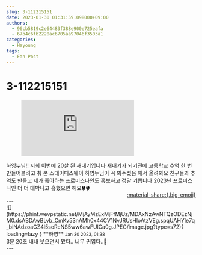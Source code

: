 ```yaml
---
slug: 3-112215151
date: 2023-01-30 01:31:59.098000+09:00
authors:
  - 96cb5819c2e64483f388e900e725eafa
  - 67b4c6fb2220ac6705aa97046f3503a1
categories:
  - Hayoung
tags:
  - Fan Post
---
```


# 3-112215151

<div class="post-container" markdown="1">
<div class="content-container md-sidebar__scrollwrap" markdown="1">


<figure class="snippet" markdown="1">
<iframe src="https://www.youtube.com/embed/xYy49ad4-GY" frameborder="0" allow="fullscreen"></iframe>
</figure>
하영누님!! 저희 이번에 20살 된 새내기입니다 새내기가 되기전에 고등학교 추억 한 번 만들어볼려고 춰 본 스테이디스웨이 하영누님이 꼭 봐주셨음 해서 올려봐요 친구들과 추억도 만들고 제가 좋아하는 프로미스나인도 홍보하고 정말 기쁩니다 2023년 프로미스나인 더 더 대박나고 흥했으면 해요🍀🍀 

</div>
</div>

<div style="text-align: right;" markdown="1">
<a href="https://weverse.io/fromis9/fanpost/3-112215151" style="text-align: right;">:material-share:{.big-emoji}</a>
</div>
---

<div class="comments-container md-sidebar__scrollwrap" markdown="1">
<div class="comment" markdown="1">
<div class='id-container' markdown="1">
![](https://phinf.wevpstatic.net/MjAyMzExMjFfMjUz/MDAxNzAwNTQzODEzNjM0.dsABDAwBLvb_CmKv53nAMh0x44CV1NvJRUsHloAtzVEg.spqUAHYle7q_biNAdzoaGZ4l5soReNS5ww6awFUlCa0g.JPEG/image.jpg?type=s72){ loading=lazy }
**<span class="artist">하영</span>** <small>Jan 30 2023, 01:38</small><br>
</div>
<div class='comment-body' markdown="1">
3분 20초 내내 웃으면서 봤다.. 너무 귀엽다..🥺
</div>
</div>
</div>
---
